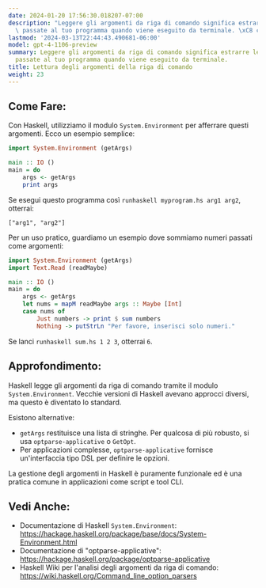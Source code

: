 ```yaml
---
date: 2024-01-20 17:56:30.018207-07:00
description: "Leggere gli argomenti da riga di comando significa estrarre le informazioni\
  \ passate al tuo programma quando viene eseguito da terminale. \xC8 cruciale per\u2026"
lastmod: '2024-03-13T22:44:43.490681-06:00'
model: gpt-4-1106-preview
summary: Leggere gli argomenti da riga di comando significa estrarre le informazioni
  passate al tuo programma quando viene eseguito da terminale.
title: Lettura degli argomenti della riga di comando
weight: 23
---
```


## Come Fare:
Con Haskell, utilizziamo il modulo `System.Environment` per afferrare questi argomenti. Ecco un esempio semplice:

```haskell
import System.Environment (getArgs)

main :: IO ()
main = do
    args <- getArgs
    print args
```

Se esegui questo programma così `runhaskell myprogram.hs arg1 arg2`, otterrai:

```plaintext
["arg1", "arg2"]
```

Per un uso pratico, guardiamo un esempio dove sommiamo numeri passati come argomenti:

```haskell
import System.Environment (getArgs)
import Text.Read (readMaybe)

main :: IO ()
main = do
    args <- getArgs
    let nums = mapM readMaybe args :: Maybe [Int]
    case nums of
        Just numbers -> print $ sum numbers
        Nothing -> putStrLn "Per favore, inserisci solo numeri."
```

Se lanci `runhaskell sum.hs 1 2 3`, otterrai `6`.

## Approfondimento:
Haskell legge gli argomenti da riga di comando tramite il modulo `System.Environment`. Vecchie versioni di Haskell avevano approcci diversi, ma questo è diventato lo standard.

Esistono alternative:

- `getArgs` restituisce una lista di stringhe. Per qualcosa di più robusto, si usa `optparse-applicative` o `GetOpt`.
- Per applicazioni complesse, `optparse-applicative` fornisce un'interfaccia tipo DSL per definire le opzioni.

La gestione degli argomenti in Haskell è puramente funzionale ed è una pratica comune in applicazioni come script e tool CLI.

## Vedi Anche:
- Documentazione di Haskell `System.Environment`: https://hackage.haskell.org/package/base/docs/System-Environment.html
- Documentazione di "optparse-applicative": https://hackage.haskell.org/package/optparse-applicative
- Haskell Wiki per l'analisi degli argomenti da riga di comando: https://wiki.haskell.org/Command_line_option_parsers

